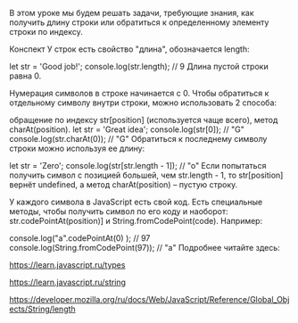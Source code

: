 В этом уроке мы будем решать задачи, требующие знания, как получить длину строки или обратиться к определенному элементу строки по индексу.

Конспект
У строк есть свойство "длина", обозначается length:

let str = 'Good job!';
console.log(str.length); // 9
Длина пустой строки равна 0.

Нумерация символов в строке начинается с 0. Чтобы обратиться к отдельному символу внутри строки, можно использовать 2 способа:

обращение по индексу str[position] (используется чаще всего),
метод charAt(position).
let str = 'Great idea';
console.log(str[0]); // "G"
console.log(str.charAt(0)); // "G"
Обратиться к последнему символу строки можно используя ее длину:

let str = 'Zero';
console.log(str[str.length - 1]); // "o"
Если попытаться получить символ с позицией большей, чем str.length - 1, то str[position] вернёт undefined, а метод charAt(position) – пустую строку.

У каждого символа в JavaScript есть свой код. Есть специальные методы, чтобы получить символ по его коду и наоборот: str.codePointAt(position)] и String.fromCodePoint(code). Например:

console.log("a".codePointAt(0) ); // 97
console.log(String.fromCodePoint(97)); // "a"
Подробнее читайте здесь:

https://learn.javascript.ru/types

https://learn.javascript.ru/string

https://developer.mozilla.org/ru/docs/Web/JavaScript/Reference/Global_Objects/String/length
